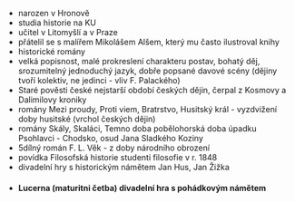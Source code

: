 - narozen v Hronově
- studia historie na KU
- učitel v Litomyšlí a v Praze
- přátelil se s malířem Mikolášem Alšem, který mu často ilustroval knihy
- historické romány
- velká popisnost, malé prokreslení charakteru postav, bohatý děj, srozumitelný jednoduchý jazyk, dobře popsané davové scény (dějiny tvoří kolektiv, ne jedinci - vliv F. Palackého)
- Staré pověsti české nejstarší období českých dějin, čerpal z Kosmovy a Dalimilovy kroniky
- romány Mezi proudy, Proti viem, Bratrstvo, Husitský král - vyzdvižení doby husitské (vrchol českých dějin) 
- romány Skály, Skaláci, Temno doba pobělohorská doba úpadku Psohlavci - Chodsko, osud Jana Sladkého Koziny 
- 5dílný román F. L. Věk - z doby národního obrození 
- povídka Filosofská historie studenti filosofie v r. 1848 
- divadelní hry s historickým námětem Jan Hus, Jan Žižka 
- #### Lucerna (maturitni četba) divadelní hra s pohádkovým námětem
